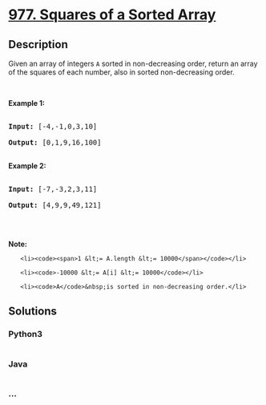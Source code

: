 # [977. Squares of a Sorted Array](https://leetcode.com/problems/squares-of-a-sorted-array)

## Description
<p>Given an array of integers <code>A</code>&nbsp;sorted in non-decreasing order,&nbsp;return an array of the squares of each number,&nbsp;also in sorted non-decreasing order.</p>



<p>&nbsp;</p>



<div>

<p><strong>Example 1:</strong></p>



<pre>

<strong>Input: </strong><span id="example-input-1-1">[-4,-1,0,3,10]</span>

<strong>Output: </strong><span id="example-output-1">[0,1,9,16,100]</span>

</pre>



<div>

<p><strong>Example 2:</strong></p>



<pre>

<strong>Input: </strong><span id="example-input-2-1">[-7,-3,2,3,11]</span>

<strong>Output: </strong><span id="example-output-2">[4,9,9,49,121]</span>

</pre>



<p>&nbsp;</p>



<p><strong><span>Note:</span></strong></p>



<ol>

	<li><code><span>1 &lt;= A.length &lt;= 10000</span></code></li>

	<li><code>-10000 &lt;= A[i] &lt;= 10000</code></li>

	<li><code>A</code>&nbsp;is sorted in non-decreasing order.</li>

</ol>

</div>

</div>


## Solutions


<!-- tabs:start -->

### **Python3**

```python

```

### **Java**

```java

```

### **...**
```

```

<!-- tabs:end -->